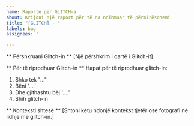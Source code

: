 ```yaml
---
name: Raporte per GLITCH-a
about: Krijoni një raport për të na ndihmuar të përmirësohemi
title: "[GLITCH] - "
labels: bug
assignees: ''

---
```


** Përshkruani Glitch-in **
[Një përshkrim i qartë i Glitch-it]

** Për të riprodhuar Glitch-in **
Hapat për të riprodhuar glitch-in:
1. Shko tek "..."
2. Bëni '....'
3. Dhe gjithashtu bëj '....'
4. Shih glitch-in

** Konteksti shtesë **
[Shtoni këtu ndonjë kontekst tjetër ose fotografi në lidhje me glitch-in.]
